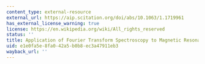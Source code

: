 ```yaml
---
content_type: external-resource
external_url: https://aip.scitation.org/doi/abs/10.1063/1.1719961
has_external_license_warning: true
license: https://en.wikipedia.org/wiki/All_rights_reserved
status: ''
title: Application of Fourier Transform Spectroscopy to Magnetic Resonance
uid: e1e0fa5e-8fa0-42a5-b0b8-ec3a47911eb3
wayback_url: ''
---
```

